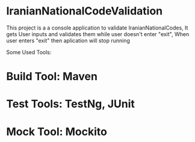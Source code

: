 # IranianNationalCodeValidation


This project is a a console application to validate IranianNationalCodes, 
It gets User inputs and validates them while user doesn't enter "exit", 
When user enters "exit" then aplication will stop running


Some Used Tools:
  # Build Tool: Maven
  # Test Tools: TestNg, JUnit
  # Mock Tool: Mockito
